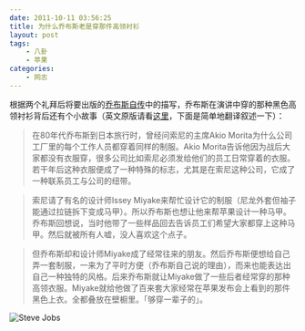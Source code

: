 ```yaml
---
date: 2011-10-11 03:56:25
title: 为什么乔布斯老是穿那件高领衬衫
layout: post
tags:
    - 八卦
    - 苹果
categories:
    - 网志
---
```

根据两个礼拜后将要出版的[乔布斯自传](http://amzn.com/1451648537)中的描写，乔布斯在演讲中穿的那种黑色高领衬衫背后还有个小故事（英文原版请看[这里](http://gawker.com/5848754/steve-jobs-on-why-he-wore-turtlenecks)，下面是简单地翻译叙述一下）：

>在80年代乔布斯到日本旅行时，曾经问索尼的主席Akio Morita为什么公司工厂里的每个工作人员都穿着同样的制服。Akio Morita告诉他因为战后大家都没有衣服穿，很多公司比如索尼必须发给他们的员工日常穿着的衣服。若干年后这种衣服便成了一种特殊的标志，尤其是在索尼这种公司，它成了一种联系员工与公司的纽带。

>索尼请了有名的设计师Issey Miyake来帮忙设计它的制服（尼龙外套但袖子能通过拉链拆下变成马甲）。所以乔布斯也想让他来帮苹果设计一种马甲。乔布斯回想说，当时他带了一些样品回去告诉员工们希望大家都穿上这种马甲。然后就被所有人嘘，没人喜欢这个点子。

>但乔布斯却和设计师Miyake成了经常往来的朋友。然后乔布斯便想给自己弄一套制服，一来为了平时方便（乔布斯自己说的理由），而来也能表达出自己一种独特的风格。后来乔布斯就让Miyake做了一些后者经常穿的那种高领衣服。Miyake就给他做了百来套大家经常在苹果发布会上看到的那件黑色上衣。全都叠放在壁橱里。「够穿一辈子的」。

<img src="http://i.minus.com/i9bIGe9GuFgRZ.jpeg" alt="Steve Jobs" />
